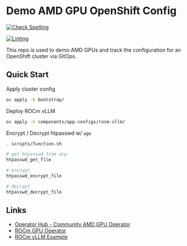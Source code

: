 # Demo AMD GPU OpenShift Config

[![Check Spelling](https://github.com/redhat-na-ssa/demo-amd-config/actions/workflows/spellcheck.yaml/badge.svg)](https://github.com/redhat-na-ssa/demo-amd-config/actions/workflows/spellcheck.yaml)

[![Linting](https://github.com/redhat-na-ssa/demo-amd-config/actions/workflows/linting.yaml/badge.svg)](https://github.com/redhat-na-ssa/demo-amd-config/actions/workflows/linting.yaml)

This repo is used to demo AMD GPUs and track the configuration for an OpenShift cluster via GitOps.

## Quick Start

Apply cluster config

```sh
oc apply -k bootstrap/
```

Deploy ROCm vLLM

```sh
oc apply -k components/app-configs/rocm-vllm/
```

Encrypt / Decrypt htpasswd w/ `age`

```sh
. scripts/function.sh

# get htpasswd from ocp
htpasswd_get_file

# encrypt
htpasswd_encrypt_file

# decrypt
htpasswd_decrypt_file
```

## Links

- [Operator Hub - Community AMD GPU Operator](https://github.com/yevgeny-shnaidman/amd-gpu-operator)
- [ROCm GPU Operator](https://github.com/ROCm/gpu-operator)
- [ROCm vLLM Example](https://github.com/redhat-na-ssa/demo-amd-vllm)
